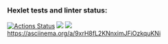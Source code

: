 ### Hexlet tests and linter status:
[![Actions Status](https://github.com/sad-x/backend-project-lvl2/workflows/hexlet-check/badge.svg)](https://github.com/sad-x/backend-project-lvl2/actions)
<a href="https://codeclimate.com/github/codeclimate/codeclimate/maintainability"><img src="https://api.codeclimate.com/v1/badges/a99a88d28ad37a79dbf6/maintainability" /></a>
<a href="https://codeclimate.com/github/sad-x/backend-project-lvl2/test_coverage"><img src="https://api.codeclimate.com/v1/badges/5680c3a712628dafb65b/test_coverage" /></a>
https://asciinema.org/a/9xrH8fL2KNnximJFiOzkquKNi
